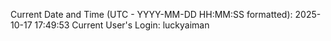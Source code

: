 Current Date and Time (UTC - YYYY-MM-DD HH:MM:SS formatted): 2025-10-17 17:49:53
Current User's Login: luckyaiman
